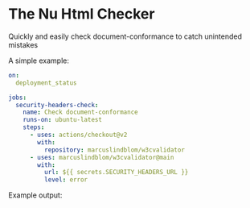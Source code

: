 # The Nu Html Checker

Quickly and easily check document-conformance to catch unintended mistakes

A simple example:

```yml
on:
  deployment_status

jobs:
  security-headers-check:
    name: Check document-conformance
    runs-on: ubuntu-latest
    steps:
      - uses: actions/checkout@v2
        with:
          repository: marcuslindblom/w3cvalidator
      - uses: marcuslindblom/w3cvalidator@main
        with:
          url: ${{ secrets.SECURITY_HEADERS_URL }}
          level: error
```

Example output:
